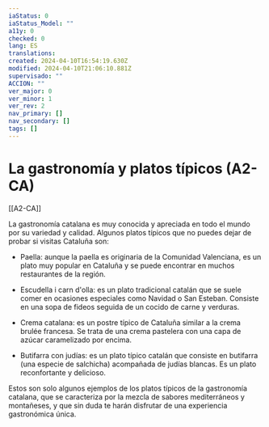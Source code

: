 ```yaml
---
iaStatus: 0
iaStatus_Model: ""
a11y: 0
checked: 0
lang: ES
translations: 
created: 2024-04-10T16:54:19.630Z
modified: 2024-04-10T21:06:10.881Z
supervisado: ""
ACCION: ""
ver_major: 0
ver_minor: 1
ver_rev: 2
nav_primary: []
nav_secondary: []
tags: []
---
```

# La gastronomía y platos típicos (A2-CA)

[[A2-CA]]

La gastronomía catalana es muy conocida y apreciada en todo el mundo por su variedad y calidad. Algunos platos típicos que no puedes dejar de probar si visitas Cataluña son:

- Paella: aunque la paella es originaria de la Comunidad Valenciana, es un plato muy popular en Cataluña y se puede encontrar en muchos restaurantes de la región.

- Escudella i carn d'olla: es un plato tradicional catalán que se suele comer en ocasiones especiales como Navidad o San Esteban. Consiste en una sopa de fideos seguida de un cocido de carne y verduras.

- Crema catalana: es un postre típico de Cataluña similar a la crema brulée francesa. Se trata de una crema pastelera con una capa de azúcar caramelizado por encima.

- Butifarra con judías: es un plato típico catalán que consiste en butifarra (una especie de salchicha) acompañada de judías blancas. Es un plato reconfortante y delicioso.

Estos son solo algunos ejemplos de los platos típicos de la gastronomía catalana, que se caracteriza por la mezcla de sabores mediterráneos y montañeses, y que sin duda te harán disfrutar de una experiencia gastronómica única.
